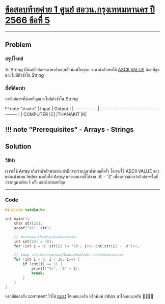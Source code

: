 # [ข้อสอบท้ายค่าย 1 ศูนย์ สอวน.กรุงเทพมหานคร ปี 2566 ข้อที่ 5](https://grader.gchan.moe/problemset/c1_bkk66_5)

---

## Problem

### สรุปโจทย์

รับ String ที่มีแค่ตัวอักษรภาษาอังกฤษตัวพิมพ์ใหญ่มา จงหาตัวอักษรที่มี [ASCII VALUE](https://www.ascii-code.com/) น้อยที่สุดและไม่มีตัวซ้ำใน String

### สิ่งที่ต้องทำ

หาตัวอักษรที่น้อยที่สุดและไม่มีตัวซ้ำใน String

!!! note "ตัวอย่าง"
    | Input      | Output                          |
    | ----------- | ------------------------------------ |
    | COMPUTER    |C|
    |THANAKIT     |K|

!!! note "Prerequisites"
    - Arrays
    - Strings
---

## Solution

### วิธีทำ

เราจะใช้ Array เก็บว่าตัวอักษรแต่ละตัวมีการปรากฏมาทั้งหมดกี่ครั้ง โดยจะใช้ ASCII VALUE ของแต่ละตัวแทน Index มาเก็บใส่ Array และตอนจบก็ไล่จาก 'A' - 'Z' เพื่อตรวจสอบว่าตัวอักษรใดที่ปรากฏมาเพียง 1 ครั้ง และมีค่าน้อยที่สุด

---

### Code

```cpp title="posn1_66_bkk_p5.cpp"
#include <stdio.h>

int main(){
    char str[25];
    scanf("%s", str);

    // นับจำนวนการโผล่ตัวของตัวอักษรแต่ละตัว
    int cnt[26] = {0};
    for (int i = 0; str[i] != '\0'; i++) cnt[str[i] - 'A']++;

    // loop แล้วหาตัวอักษรตัวแรกที่โผล่มาเพียงครั้งเดียว แล้วพิมพ์คำตอบออกมา
    for (int i = 0; i < 26; i++) {
        if (cnt[i] == 1) {
            printf("%c", 'A' + i);
            break;
        }
    }
}
```

หากมีข้อสงสัย comment ไว้ใต้ [post]() ได้เลยนะครับ หรือพิมพ์ inbox มาได้เลยนะครับ 🙇‍♂️🙇‍♂️
